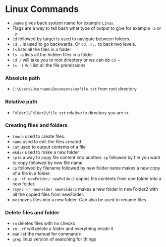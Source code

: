 # Linux Commands

- `uname` gives back system name for example `Linux`.
- Flags are a way to tell bash what type of output to give for example `-a` or `-y`.
- `cd` followed by target is used to navigate between folders. 
- `cd..` is used to go backwards. Or `cd../..` to back two levels.
- `ls` lists all the files in a folder
- `ls -a` lists all the hidden files in a folder
- `cd /` will take you to root directory or we can do `cd ~`
- `ls -l` will list all the file premissions

### Absolute path
- `C:\Users\Username\Documents\myfile.txt` from root directory

### Relative path
- `Folder1\Folder2\file.txt` relative to directory you are in.

### Creating files and folders
- `touch` used to create files.
- `nano` used to edit the files created
- `cat` used to output contents of a file
- `mkdir` used to make a new folder
- `cp` is a way to copy file content into another. `cp` followed by file you want to copy followed by new file name
- `cp` followed by filename followed by new folder name makes a new copy of a file in a folder.
- `cp -rf newFolder/ newFolder2` copies file contents from one folder into a new folder.
- `rsync -r newFolder newFolder2` makes a new folder in newFolder2 with all the copied files from newFolder.
- `mv` moves files into a new folder. Can also be used to rename files

### Delete files and folder
- `rm` deletes files with no checks 
- `rm -rf` will delete a folder and everything inside it
- `man` list the manual for commands
- `grep` linux version of searching for things
